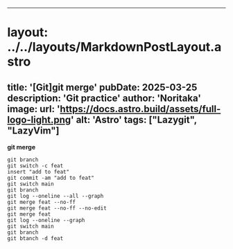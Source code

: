 
---
# layout: ../../layouts/MarkdownPostLayout.astro
title: '[Git]git merge'
pubDate: 2025-03-25
description: 'Git practice'
author: 'Noritaka'
image:
    url: 'https://docs.astro.build/assets/full-logo-light.png'
    alt: 'Astro'
tags: ["Lazygit", "LazyVim"]
---



**git merge**
```
git branch
git switch -c feat
insert "add to feat"
git commit -am "add to feat"
git switch main
git branch
git log --oneline --all --graph
git merge feat --no-ff
git merge feat --no-ff --no-edit
git merge feat
git log --oneline --graph
git switch main
git branch
git btanch -d feat

```
